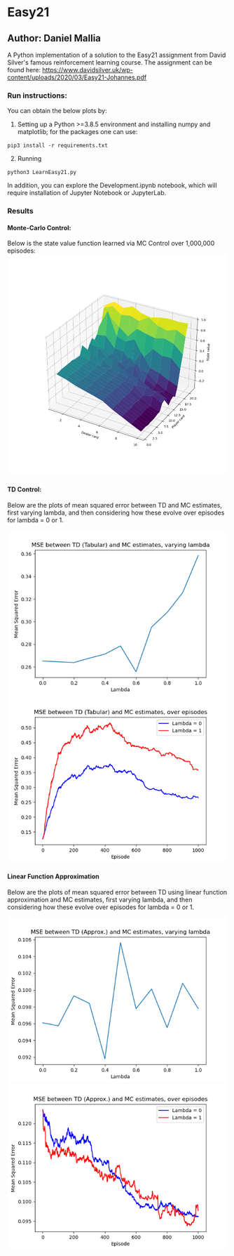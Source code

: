 # Easy21
## Author: Daniel Mallia

A Python implementation of a solution to the Easy21 assignment from David
Silver's famous reinforcement learning course. The assignment can be found
here:
https://www.davidsilver.uk/wp-content/uploads/2020/03/Easy21-Johannes.pdf

### Run instructions:
You can obtain the below plots by:

1. Setting up a Python >=3.8.5 environment and installing numpy and matplotlib; for the packages one can use:
```
pip3 install -r requirements.txt
```

2. Running
```
python3 LearnEasy21.py
```

In addition, you can explore the Development.ipynb notebook, which will require
installation of Jupyter Notebook or JupyterLab.

### Results
#### Monte-Carlo Control:
Below is the state value function learned via MC Control over 1,000,000
episodes: 
![MC state value function](
Plots/mc_value_func_1000000_episodes_seed_1234.png)

#### TD Control:
Below are the plots of mean squared error between TD and MC estimates, first
varying lambda, and then considering how these evolve over episodes for lambda
= 0 or 1.

![MSE by lambda](Plots/td_tabular_mse_by_lambda_1000000_episodes_seed_1234.png)
![MSE by episode](
Plots/td_tabular_mse_by_episode_1000000_episodes_seed_1234.png)

#### Linear Function Approximation
Below are the plots of mean squared error between TD using linear function
approximation and MC estimates, first varying lambda, and then considering how
these evolve over episodes for lambda = 0 or 1.

![MSE by lambda](Plots/td_approx_mse_by_lambda_1000000_episodes_seed_1234.png)
![MSE by episode](
Plots/td_approx_mse_by_episode_1000000_episodes_seed_1234.png)
